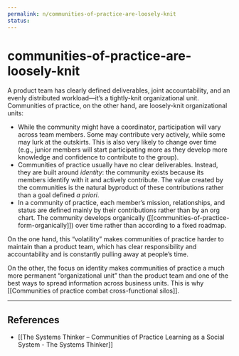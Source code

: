 ```yaml
---
permalink: n/communities-of-practice-are-loosely-knit
status: 
---
```

# communities-of-practice-are-loosely-knit

A product team has clearly defined deliverables, joint accountability, and an evenly distributed workload—it’s a tightly-knit organizational unit. Communities of practice, on the other hand, are loosely-knit organizational units:

- While the community might have a coordinator, participation will vary across team members. Some may contribute very actively, while some may lurk at the outskirts. This is also very likely to change over time (e.g., junior members will start participating more as they develop more knowledge and confidence to contribute to the group).
- Communities of practice usually have no clear deliverables. Instead, they are built around _identity_: the community exists because its members identify with it and actively contribute. The value created by the communities is the natural byproduct of these contributions rather than a goal defined _a priori_.
- In a community of practice, each member’s mission, relationships, and status are defined mainly by their contributions rather than by an org chart. The community develops organically ([[communities-of-practice-form-organically]]) over time rather than according to a fixed roadmap.

On the one hand, this “volatility” makes communities of practice harder to maintain than a product team, which has clear responsibility and accountability and is constantly pulling away at people’s time.

On the other, the focus on identity makes communities of practice a much more permanent “organizational unit” than the product team and one of the best ways to spread information across business units. This is why [[Communities of practice combat cross-functional silos]].

---

## References

- [[The Systems Thinker – Communities of Practice Learning as a Social System - The Systems Thinker]]
